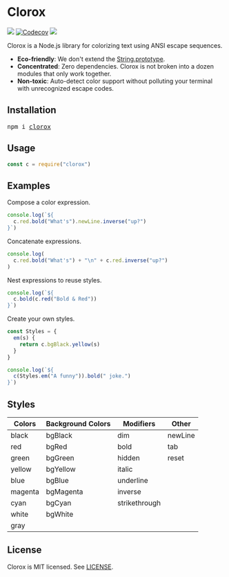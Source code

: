 # Clorox
[![](http://img.shields.io/travis/JorgeBucaran/clorox.svg)](https://travis-ci.org/JorgeBucaran/clorox)
[![Codecov](https://img.shields.io/codecov/c/github/JorgeBucaran/clorox/master.svg)](https://codecov.io/gh/JorgeBucaran/clorox)
[![](https://img.shields.io/npm/v/clorox.svg)](https://www.npmjs.org/package/clorox)

Clorox is a Node.js library for colorizing text using ANSI escape sequences.

* **Eco-friendly**: We don't extend the [String.prototype](https://developer.mozilla.org/en-US/docs/Web/JavaScript/Reference/Global_Objects/String/prototype).
* **Concentrated**: Zero dependencies. Clorox is not broken into a dozen modules that only work together.
* **Non-toxic**: Auto-detect color support without polluting your terminal with unrecognized escape codes.

## Installation

<pre>
npm i <a href="https://www.npmjs.com/package/clorox">clorox</a>
</pre>

## Usage

```jsx
const c = require("clorox")
```

## Examples

Compose a color expression.

```jsx
console.log(`${
  c.red.bold("What's").newLine.inverse("up?")
}`)
```

Concatenate expressions.

```jsx
console.log(
  c.red.bold("What's") + "\n" + c.red.inverse("up?")
)
```

Nest expressions to reuse styles.

```jsx
console.log(`${
  c.bold(c.red("Bold & Red"))
}`)
```

Create your own styles.

```jsx
const Styles = {
  em(s) {
    return c.bgBlack.yellow(s)
  }
}

console.log(`${
  c(Styles.em("A funny")).bold(" joke.")
}`)
```

## Styles

| Colors  | Background Colors | Modifiers     | Other   |
|---------|-------------------|---------------|---------|
| black   | bgBlack           | dim           | newLine |
| red     | bgRed             | bold          | tab     |
| green   | bgGreen           | hidden        | reset   |
| yellow  | bgYellow          | italic        |         |
| blue    | bgBlue            | underline     |         |
| magenta | bgMagenta         | inverse       |         |
| cyan    | bgCyan            | strikethrough |         |
| white   | bgWhite           |               |         |
| gray    |                   |               |         |

## License

Clorox is MIT licensed. See [LICENSE](LICENSE.md).
